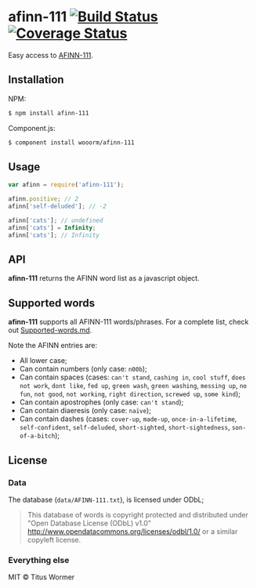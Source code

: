 # afinn-111 [![Build Status](https://travis-ci.org/wooorm/afinn-111.svg?branch=master)](https://travis-ci.org/wooorm/afinn-111) [![Coverage Status](https://img.shields.io/coveralls/wooorm/afinn-111.svg)](https://coveralls.io/r/wooorm/afinn-111?branch=master)

Easy access to [AFINN-111](http://www2.imm.dtu.dk/pubdb/views/publication_details.php?id=6010).

## Installation

NPM:
```sh
$ npm install afinn-111
```

Component.js:
```sh
$ component install wooorm/afinn-111
```

## Usage

```js
var afinn = require('afinn-111');

afinn.positive; // 2
afinn['self-deluded']; // -2

afinn['cats']; // undefined
afinn['cats'] = Infinity;
afinn['cats']; // Infinity
```

## API

**afinn-111** returns the AFINN word list as a javascript object.

## Supported words

**afinn-111** supports all AFINN-111 words/phrases. For a complete list, check out [Supported-words.md](Supported-words.md).

Note the AFINN entries are:

- All lower case;
- Can contain numbers (only case: `n00b`);
- Can contain spaces (cases: `can't stand`, `cashing in`, `cool stuff`, `does not work`, `dont like`, `fed up`, `green wash`, `green washing`, `messing up`, `no fun`, `not good`, `not working`, `right direction`, `screwed up`, `some kind`);
- Can contain apostrophes (only case: `can't stand`);
- Can contain diaeresis (only case: `naïve`);
- Can contain dashes (cases: `cover-up`, `made-up`, `once-in-a-lifetime`, `self-confident`, `self-deluded`, `short-sighted`, `short-sightedness`, `son-of-a-bitch`);

## License

### Data

The database (`data/AFINN-111.txt`), is licensed under ODbL;

> This database of words is copyright protected and distributed under
> "Open Database License (ODbL) v1.0"
> http://www.opendatacommons.org/licenses/odbl/1.0/ or a similar
> copyleft license.

### Everything else

MIT © Titus Wormer
